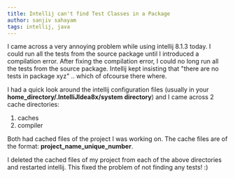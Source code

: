 ```yaml
---
title: Intellij can't find Test Classes in a Package
author: sanjiv sahayam
tags: intellij, java
---
```


 I came across a very annoying problem while using intellij 8.1.3 today. I could run all the tests from the source package until I introduced a compilation error. After fixing the compilation error, I could no long run all the tests from the source package. Intellij kept insisting that "there are no tests in package xyz" .. which of ofcourse there where.

I had a quick look around the intellij configuration files (usually in your __home_directory/.IntelliJIdea8x/system directory__) and I came across 2 cache directories: 

1. caches
2. compiler

Both had cached files of the project I was working on. The cache files are of the format: __project_name_unique_number__.

I deleted the cached files of my project from each of the above directories and restarted intellij. This fixed the problem of not finding any tests! :)
